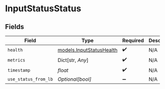 # InputStatusStatus


## Fields

| Field                                                      | Type                                                       | Required                                                   | Description                                                |
| ---------------------------------------------------------- | ---------------------------------------------------------- | ---------------------------------------------------------- | ---------------------------------------------------------- |
| `health`                                                   | [models.InputStatusHealth](../models/inputstatushealth.md) | :heavy_check_mark:                                         | N/A                                                        |
| `metrics`                                                  | Dict[str, *Any*]                                           | :heavy_check_mark:                                         | N/A                                                        |
| `timestamp`                                                | *float*                                                    | :heavy_check_mark:                                         | N/A                                                        |
| `use_status_from_lb`                                       | *Optional[bool]*                                           | :heavy_minus_sign:                                         | N/A                                                        |